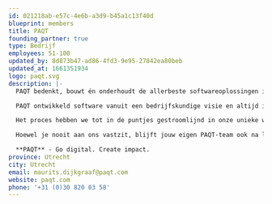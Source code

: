```yaml
---
id: 021218ab-e57c-4e6b-a3d9-b45a1c13f40d
blueprint: members
title: PAQT
founding_partner: true
type: Bedrijf
employees: 51-100
updated_by: 8d873b47-ad86-4fd3-9e95-27842ea80beb
updated_at: 1661351934
logo: paqt.svg
description: |-
  PAQT bedenkt, bouwt én onderhoudt de allerbeste softwareoplossingen in de markt. Voor jou, of voor jouw klanten. Met 50 gedreven professionals staan we als techpartner aan je zijde.

  PAQT ontwikkeld software vanuit een bedrijfskundige visie en altijd in nauwe samenwerking met onze opdrachtgevers. Omdat onze ontwikkelaars het strategisch belang van jouw oplossing volledig begrijpen, gaan ze in iedere fase van het proces voor je door het vuur.

  Het proces hebben we tot in de puntjes gestroomlijnd in onze unieke werkwijze Rise. Via ons eigen PAQT samenwerkingsplatform werk je volledig transparant samen met onze ontwikkelaars en consultants. Eén overzichtelijke plek, met één waarheid voor iedereen. Zo creëren we oplossingen die impact maken. Want wij geloven dat alleen de allerbeste software het leven van miljoenen mensen dagelijks beter maakt.

  Hoewel je nooit aan ons vastzit, blijft jouw eigen PAQT-team ook na livegang jouw techpartner. Handig voor support, onderhoud en doorontwikkeling, want onze teams kennen jouw product én ambities als geen ander.

  **PAQT** - Go digital. Create impact.
province: Utrecht
city: Utrecht
email: maurits.dijkgraaf@paqt.com
website: paqt.com
phone: '+31 (0)30 820 03 58'
---
```

